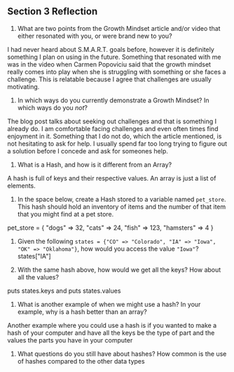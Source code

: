 ## Section 3 Reflection

1. What are two points from the Growth Mindset article and/or video that either resonated with you, or were brand new to you?

I had never heard about S.M.A.R.T. goals before, however it is definitely something I plan on using in the future. Something that resonated with me was in the video when Carmen Popoviciu said that the growth mindset really comes into play when she is struggling with something or she faces a challenge. This is relatable because I agree that challenges are usually motivating.

1. In which ways do you currently demonstrate a Growth Mindset? In which ways do you _not_?

The blog post talks about seeking out challenges and that is something I already do. I am comfortable facing challenges and even often times find enjoyment in it. Something that I do not do, which the article mentioned, is not hesitating to ask for help. I usually spend far too long trying to figure out a solution before I concede and ask for someones help.

1. What is a Hash, and how is it different from an Array?

A hash is full of keys and their respective values. An array is just a list of elements.

1. In the space below, create a Hash stored to a variable named `pet_store`.  This hash should hold an inventory of items and the number of that item that you might find at a pet store.

pet_store = {
  "dogs" => 32,
  "cats" => 24,
  "fish" => 123,
  "hamsters" => 4
}

1. Given the following `states = {"CO" => "Colorado", "IA" => "Iowa", "OK" => "Oklahoma"}`, how would you access the value `"Iowa"`?
states["IA"]

1. With the same hash above, how would we get all the keys?  How about all the values?

puts states.keys
and
puts states.values

1. What is another example of when we might use a hash?  In your example, why is a hash better than an array?

Another example where you could use a hash is if you wanted to make a hash of your computer and have all the keys be the type of part and the values the parts you have in your computer

1. What questions do you still have about hashes?
How common is the use of hashes compared to the other data types
